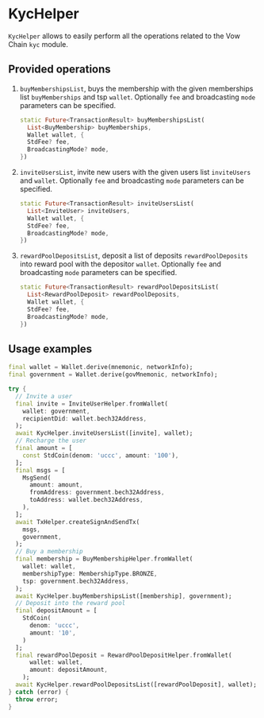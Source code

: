 # KycHelper

`KycHelper` allows to easily perform all the operations related to the Vow Chain `kyc` module.

## Provided operations

1. `buyMembershipsList`, buys the membership with the given memberships list `buyMemberships` and tsp `wallet`. Optionally `fee` and broadcasting `mode` parameters can be specified.

    ```dart
    static Future<TransactionResult> buyMembershipsList(
      List<BuyMembership> buyMemberships,
      Wallet wallet, {
      StdFee? fee,
      BroadcastingMode? mode,
    })
    ```

2. `inviteUsersList`, invite new users with the given users list `inviteUsers` and `wallet`. Optionally `fee` and broadcasting `mode` parameters can be specified.

    ```dart
    static Future<TransactionResult> inviteUsersList(
      List<InviteUser> inviteUsers,
      Wallet wallet, {
      StdFee? fee,
      BroadcastingMode? mode,
    })
    ```

3. `rewardPoolDepositsList`, deposit a list of deposits `rewardPoolDeposits` into reward pool
with the depositor `wallet`. Optionally `fee` and broadcasting `mode` parameters can be specified.

    ```dart
    static Future<TransactionResult> rewardPoolDepositsList(
      List<RewardPoolDeposit> rewardPoolDeposits,
      Wallet wallet, {
      StdFee? fee,
      BroadcastingMode? mode,
    })
    ```

## Usage examples

```dart
final wallet = Wallet.derive(mnemonic, networkInfo);
final government = Wallet.derive(govMnemonic, networkInfo);

try {
  // Invite a user
  final invite = InviteUserHelper.fromWallet(
    wallet: government,
    recipientDid: wallet.bech32Address,
  );
  await KycHelper.inviteUsersList([invite], wallet);
  // Recharge the user
  final amount = [
    const StdCoin(denom: 'uccc', amount: '100'),
  ];
  final msgs = [
    MsgSend(
      amount: amount,
      fromAddress: government.bech32Address,
      toAddress: wallet.bech32Address,
    ),
  ];
  await TxHelper.createSignAndSendTx(
    msgs,
    government,
  );
  // Buy a membership
  final membership = BuyMembershipHelper.fromWallet(
    wallet: wallet,
    membershipType: MembershipType.BRONZE,
    tsp: government.bech32Address,
  );
  await KycHelper.buyMembershipsList([membership], government);
  // Deposit into the reward pool
  final depositAmount = [
    StdCoin(
      denom: 'uccc',
      amount: '10',
    )
  ];
  final rewardPoolDeposit = RewardPoolDepositHelper.fromWallet(
      wallet: wallet,
      amount: depositAmount,
    );
  await KycHelper.rewardPoolDepositsList([rewardPoolDeposit], wallet);
} catch (error) {
  throw error;
}
```
